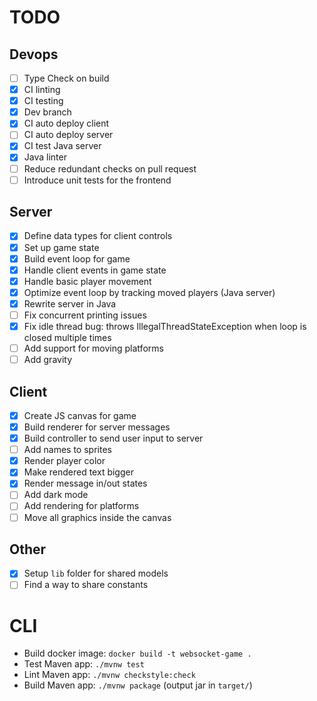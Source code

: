 # TODO

## Devops
- [ ] Type Check on build
- [x] CI linting
- [x] CI testing
- [x] Dev branch
- [x] CI auto deploy client
- [ ] CI auto deploy server
- [x] CI test Java server
- [x] Java linter
- [ ] Reduce redundant checks on pull request
- [ ] Introduce unit tests for the frontend

## Server
- [x] Define data types for client controls
- [x] Set up game state
- [x] Build event loop for game
- [x] Handle client events in game state
- [x] Handle basic player movement
- [x] Optimize event loop by tracking moved players (Java server)
- [x] Rewrite server in Java
- [ ] Fix concurrent printing issues
- [x] Fix idle thread bug: throws IllegalThreadStateException when loop is closed multiple times
- [ ] Add support for moving platforms
- [ ] Add gravity

## Client
- [x] Create JS canvas for game
- [x] Build renderer for server messages
- [x] Build controller to send user input to server
- [ ] Add names to sprites
- [x] Render player color
- [x] Make rendered text bigger
- [x] Render message in/out states
- [ ] Add dark mode
- [ ] Add rendering for platforms
- [ ] Move all graphics inside the canvas

## Other
- [x] Setup `lib` folder for shared models
- [ ] Find a way to share constants

# CLI
- Build docker image: `docker build -t websocket-game .`
- Test Maven app: `./mvnw test`
- Lint Maven app: `./mvnw checkstyle:check`
- Build Maven app: `./mvnw package` (output jar in `target/`)